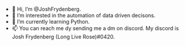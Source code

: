 - 👋 Hi, I’m @JoshFrydenberg.
- 👀 I’m interested in the automation of data driven decisons.
- 🌱 I’m currently learning Python.
- 📫 You can reach me dy sending me a dm on discord. My discord is Josh Frydenberg (Long Live Rose)#0420.
 
<!---
JoshFrydenberg/JoshFrydenberg is a ✨ special ✨ repository because its `README.md` (this file) appears on your GitHub profile.
You can click the Preview link to take a look at your changes.
--->
